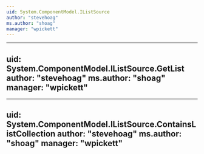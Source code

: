 ```yaml
---
uid: System.ComponentModel.IListSource
author: "stevehoag"
ms.author: "shoag"
manager: "wpickett"
---
```


---
uid: System.ComponentModel.IListSource.GetList
author: "stevehoag"
ms.author: "shoag"
manager: "wpickett"
---

---
uid: System.ComponentModel.IListSource.ContainsListCollection
author: "stevehoag"
ms.author: "shoag"
manager: "wpickett"
---
